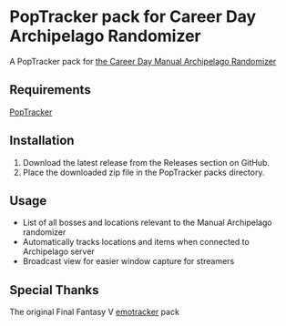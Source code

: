# PopTracker pack for Career Day Archipelago Randomizer

A PopTracker pack for 
[the Career Day Manual Archipelago Randomizer](https://github.com/weffjebster/ff5careerdaymanualAP)

## Requirements
[PopTracker](https://github.com/black-sliver/PopTracker)

## Installation

1. Download the latest release from the Releases section on GitHub.
2. Place the downloaded zip file in the PopTracker packs directory.

## Usage

- List of all bosses and locations relevant to the Manual Archipelago randomizer
- Automatically tracks locations and items when connected to Archipelago server
- Broadcast view for easier window capture for streamers

## Special Thanks
The original Final Fantasy V [emotracker](https://emotracker.net) pack
